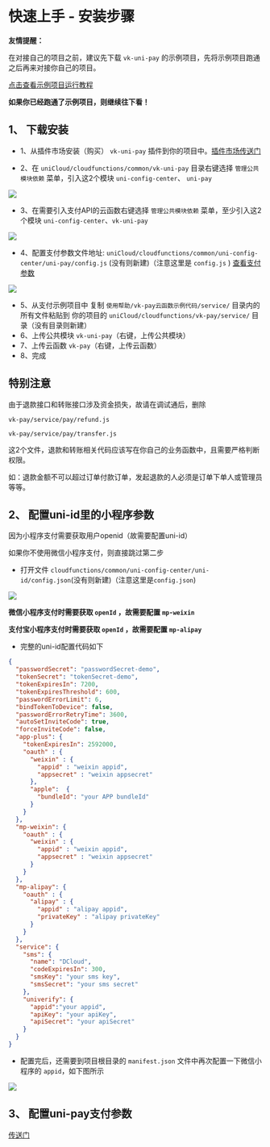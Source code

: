# 快速上手 - 安装步骤

**友情提醒：**

在对接自己的项目之前，建议先下载 `vk-uni-pay` 的示例项目，先将示例项目跑通之后再来对接你自己的项目。

[点击查看示例项目运行教程](https://vkdoc.fsq.pub/vk-uni-pay/example.html)

**如果你已经跑通了示例项目，则继续往下看！**

## 1、 下载安装

* 1、从插件市场安装（购买） `vk-uni-pay` 插件到你的项目中。[插件市场传送门](https://ext.dcloud.net.cn/plugin?id=5642)

* 2、在 `uniCloud/cloudfunctions/common/vk-uni-pay` 目录右键选择 `管理公共模块依赖` 菜单，引入这2个模块 `uni-config-center`、 `uni-pay`

![](https://vkceyugu.cdn.bspapp.com/VKCEYUGU-cf0c5e69-620c-4f3c-84ab-f4619262939f/89476792-3685-4ba1-a9b7-a9b63625a393.png)

* 3、在需要引入支付API的云函数右键选择 `管理公共模块依赖` 菜单，至少引入这2个模块 `uni-config-center`、`vk-uni-pay`

![](https://vkceyugu.cdn.bspapp.com/VKCEYUGU-cf0c5e69-620c-4f3c-84ab-f4619262939f/90bb2ac1-8165-44af-ae56-05d5616cef55.png)

* 4、配置支付参数文件地址: `uniCloud/cloudfunctions/common/uni-config-center/uni-pay/config.js` (没有则新建)（注意这里是 `config.js` ) [查看支付参数](#支付参数)

![](https://vkceyugu.cdn.bspapp.com/VKCEYUGU-cf0c5e69-620c-4f3c-84ab-f4619262939f/c209fb67-fe1a-4a7e-8e43-11cbffadb50c.png)

* 5、从支付示例项目中 复制 `使用帮助/vk-pay云函数示例代码/service/` 目录内的所有文件粘贴到 你的项目的 `uniCloud/cloudfunctions/vk-pay/service/` 目录（没有目录则新建）
* 6、上传公共模块 `vk-uni-pay`（右键，上传公共模块）
* 7、上传云函数 `vk-pay`（右键，上传云函数）
* 8、完成

## 特别注意

由于退款接口和转账接口涉及资金损失，故请在调试通后，删除 

`vk-pay/service/pay/refund.js`

`vk-pay/service/pay/transfer.js`

这2个文件，退款和转账相关代码应该写在你自己的业务函数中，且需要严格判断权限。

如：退款金额不可以超过订单付款订单，发起退款的人必须是订单下单人或管理员等等。

## 2、 配置uni-id里的小程序参数

因为小程序支付需要获取用户openid（故需要配置uni-id）

如果你不使用微信小程序支付，则直接跳过第二步

* 打开文件 `cloudfunctions/common/uni-config-center/uni-id/config.json`(没有则新建)（注意这里是`config.json`)

![](https://vkceyugu.cdn.bspapp.com/VKCEYUGU-cf0c5e69-620c-4f3c-84ab-f4619262939f/bc4c3c64-531c-4711-b32e-40679445fbdd.png)

**微信小程序支付时需要获取 `openId` ，故需要配置 `mp-weixin`**

**支付宝小程序支付时需要获取 `openId` ，故需要配置 `mp-alipay`**

* 完整的uni-id配置代码如下

```json
{
  "passwordSecret": "passwordSecret-demo",
  "tokenSecret": "tokenSecret-demo",
  "tokenExpiresIn": 7200,
  "tokenExpiresThreshold": 600,
  "passwordErrorLimit": 6,
  "bindTokenToDevice": false,
  "passwordErrorRetryTime": 3600,
  "autoSetInviteCode": true,
  "forceInviteCode": false,
  "app-plus": {
    "tokenExpiresIn": 2592000,
    "oauth" : {
      "weixin" : {
        "appid" : "weixin appid",
        "appsecret" : "weixin appsecret"
      },
      "apple":	{
        "bundleId": "your APP bundleId"
      }
    }
  },
  "mp-weixin": {
    "oauth" : {
      "weixin" : {
        "appid" : "weixin appid",
        "appsecret" : "weixin appsecret"
      }
    }
  },
  "mp-alipay": {
    "oauth" : {
      "alipay" : {
        "appid" : "alipay appid",
        "privateKey" : "alipay privateKey"
      }
    }
  },
  "service": {
    "sms": {
      "name": "DCloud",
      "codeExpiresIn": 300,
      "smsKey": "your sms key",
      "smsSecret": "your sms secret"
    },
    "univerify": {
      "appid":"your appid",
      "apiKey": "your apiKey",
      "apiSecret": "your apiSecret"
    }
  }
}

```

* 配置完后，还需要到项目根目录的 `manifest.json` 文件中再次配置一下微信小程序的 `appid`，如下图所示

![](https://vkceyugu.cdn.bspapp.com/VKCEYUGU-cf0c5e69-620c-4f3c-84ab-f4619262939f/193905eb-6840-43fb-a5db-d3cfde6a9a3d.png)

## 3、 配置uni-pay支付参数

[传送门](https://vkdoc.fsq.pub/vk-uni-pay/config.html)
